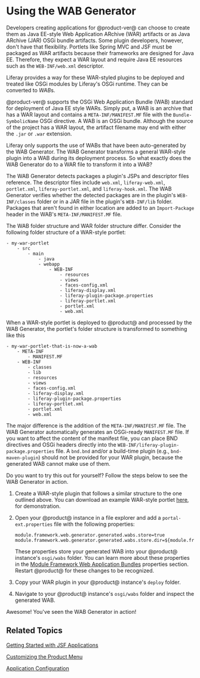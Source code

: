 # Using the WAB Generator [](id=using-the-wab-generator)

Developers creating applications for @product-ver@ can choose to create them as
Java EE-style Web Application ARchive (WAR) artifacts or as Java ARchive (JAR)
OSGi bundle artifacts. Some plugin developers, however, don't have that
flexibility. Portlets like Spring MVC and JSF must be packaged as WAR artifacts
because their frameworks are designed for Java EE. Therefore, they expect a WAR
layout and require Java EE resources such as the `WEB-INF/web.xml` descriptor.

Liferay provides a way for these WAR-styled plugins to be deployed and treated
like OSGi modules by Liferay's OSGi runtime. They can be converted to *WAB*s.

@product-ver@ supports the OSGi Web Application Bundle (WAB) standard for
deployment of Java EE style WARs. Simply put, a WAB is an archive that has a WAR
layout and contains a `META-INF/MANIFEST.MF` file with the `Bundle-SymbolicName`
OSGi directive. A WAB is an OSGi bundle. Although the source of the project has
a WAR layout, the artifact filename may end with either the `.jar` or `.war`
extension.

Liferay only supports the use of WABs that have been auto-generated by the WAB
Generator. The WAB Generator transforms a general WAR-style plugin into a WAB
during its deployment process. So what exactly does the WAB Generator do to a
WAR file to transform it into a WAB?

The WAB Generator detects packages a plugin's JSPs and descriptor files
reference. The descriptor files include `web.xml`, `liferay-web.xml`,
`portlet.xml`, `liferay-portlet.xml`, and `liferay-hook.xml`. The WAB Generator
verifies whether the detected packages are in the plugin's `WEB-INF/classes`
folder or in a JAR file in the plugin's `WEB-INF/lib` folder. Packages that
aren't found in either location are added to an `Import-Package` header in the
WAB's `META-INF/MANIFEST.MF` file. 

The WAB folder structure and WAR folder structure differ. Consider the following
folder structure of a WAR-style portlet:

    - my-war-portlet
        - src
            - main
                - java
                - webapp
                    - WEB-INF
                        - resources
                        - views
                        - faces-config.xml
                        - liferay-display.xml
                        - liferay-plugin-package.properties
                        - liferay-portlet.xml
                        - portlet.xml
                        - web.xml

When a WAR-style portlet is deployed to @product@ and processed by the WAB
Generator, the portlet's folder structure is transformed to something like this

    - my-war-portlet-that-is-now-a-wab
        - META-INF
            - MANIFEST.MF
        - WEB-INF
            - classes
            - lib
            - resources
            - views
            - faces-config.xml
            - liferay-display.xml
            - liferay-plugin-package.properties
            - liferay-portlet.xml
            - portlet.xml
            - web.xml

The major difference is the addition of the `META-INF/MANIFEST.MF` file. The WAB
Generator automatically generates an OSGi-ready `MANIFEST.MF` file. If you want
to affect the content of the manifest file, you can place BND directives and
OSGi headers directly into the `WEB-INF/liferay-plugin-package.properties` file.
A `bnd.bnd` and/or a build-time plugin (e.g., `bnd-maven-plugin`) should not be
provided for your WAR plugin, because the generated WAB cannot make use of them.

Do you want to try this out for yourself? Follow the steps below to see the WAB
Generator in action.

1.  Create a WAR-style plugin that follows a similar structure to the one
    outlined above. You can download an example WAR-style portlet
    [here](https://dev.liferay.com/documents/10184/656312/com.liferay.hello.user.jsf.portlet-1.0-SNAPSHOT.war/640837a9-9437-47a8-af42-8d406d93e7a2?download=true),
    for demonstration.

    <!-- Attach WAR above for download. -Cody -->

2.  Open your @product@ instance in a file explorer and add a
    `portal-ext.properties` file with the following properties:

        module.framework.web.generator.generated.wabs.store=true
        module.framework.web.generator.generated.wabs.store.dir=${module.framework.base.dir}/wabs

    These properties store your generated WAB into your @product@ instance's
    `osgi/wabs` folder. You can learn more about these properties in the
    [Module Framework Web Application Bundles](@platform-ref@/7.0-latest/propertiesdoc/portal.properties.html#Module%20Framework%20Web%20Application%20Bundles)
    properties section. Restart @product@ for these changes to be recognized.

3.  Copy your WAR plugin in your @product@ instance's `deploy` folder.

4.  Navigate to your @product@ instance's `osgi/wabs` folder and inspect the
    generated WAB.

Awesome! You've seen the WAB Generator in action!

## Related Topics [](id=related-topics)

[Getting Started with JSF Applications](/develop/tutorials/-/knowledge_base/7-0/getting-started-with-jsf-applications)

[Customizing the Product Menu](/develop/tutorials/-/knowledge_base/7-0/customizing-the-product-menu)

[Application Configuration](/develop/tutorials/-/knowledge_base/7-0/application-configuration)
